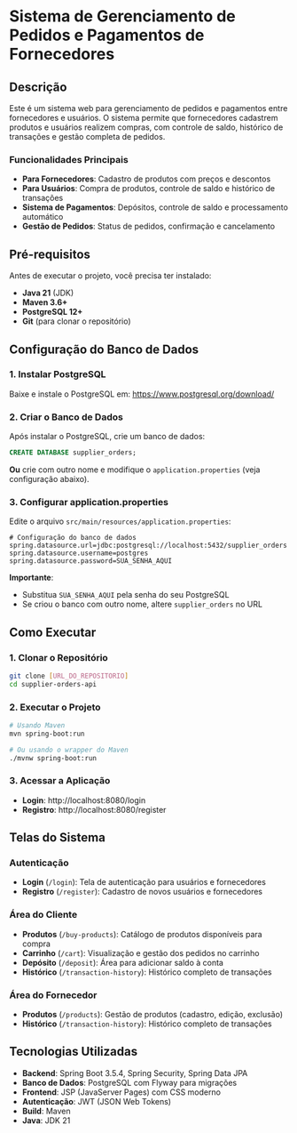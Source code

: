 # Sistema de Gerenciamento de Pedidos e Pagamentos de Fornecedores

## Descrição

Este é um sistema web para gerenciamento de pedidos e pagamentos entre fornecedores e usuários. O sistema permite que fornecedores cadastrem produtos e usuários realizem compras, com controle de saldo, histórico de transações e gestão completa de pedidos.

### Funcionalidades Principais

- **Para Fornecedores**: Cadastro de produtos com preços e descontos
- **Para Usuários**: Compra de produtos, controle de saldo e histórico de transações
- **Sistema de Pagamentos**: Depósitos, controle de saldo e processamento automático
- **Gestão de Pedidos**: Status de pedidos, confirmação e cancelamento

## Pré-requisitos

Antes de executar o projeto, você precisa ter instalado:

- **Java 21** (JDK)
- **Maven 3.6+**
- **PostgreSQL 12+**
- **Git** (para clonar o repositório)

## Configuração do Banco de Dados

### 1. Instalar PostgreSQL

Baixe e instale o PostgreSQL em: https://www.postgresql.org/download/

### 2. Criar o Banco de Dados

Após instalar o PostgreSQL, crie um banco de dados:

```sql
CREATE DATABASE supplier_orders;
```

**Ou** crie com outro nome e modifique o `application.properties` (veja configuração abaixo).

### 3. Configurar application.properties

Edite o arquivo `src/main/resources/application.properties`:

```properties
# Configuração do banco de dados
spring.datasource.url=jdbc:postgresql://localhost:5432/supplier_orders
spring.datasource.username=postgres
spring.datasource.password=SUA_SENHA_AQUI
```

**Importante**: 
- Substitua `SUA_SENHA_AQUI` pela senha do seu PostgreSQL
- Se criou o banco com outro nome, altere `supplier_orders` no URL

## Como Executar

### 1. Clonar o Repositório
```bash
git clone [URL_DO_REPOSITORIO]
cd supplier-orders-api
```

### 2. Executar o Projeto
```bash
# Usando Maven
mvn spring-boot:run

# Ou usando o wrapper do Maven
./mvnw spring-boot:run
```

### 3. Acessar a Aplicação
- **Login**: http://localhost:8080/login
- **Registro**: http://localhost:8080/register

## Telas do Sistema

### Autenticação
- **Login** (`/login`): Tela de autenticação para usuários e fornecedores
- **Registro** (`/register`): Cadastro de novos usuários e fornecedores

### Área do Cliente
- **Produtos** (`/buy-products`): Catálogo de produtos disponíveis para compra
- **Carrinho** (`/cart`): Visualização e gestão dos pedidos no carrinho
- **Depósito** (`/deposit`): Área para adicionar saldo à conta
- **Histórico** (`/transaction-history`): Histórico completo de transações

### Área do Fornecedor
- **Produtos** (`/products`): Gestão de produtos (cadastro, edição, exclusão)
- **Histórico** (`/transaction-history`): Histórico completo de transações

## Tecnologias Utilizadas

- **Backend**: Spring Boot 3.5.4, Spring Security, Spring Data JPA
- **Banco de Dados**: PostgreSQL com Flyway para migrações
- **Frontend**: JSP (JavaServer Pages) com CSS moderno
- **Autenticação**: JWT (JSON Web Tokens)
- **Build**: Maven
- **Java**: JDK 21